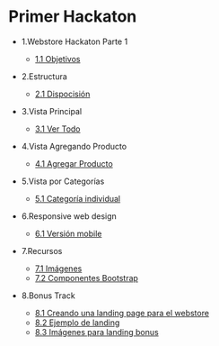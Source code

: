 # Primer Hackaton

- 1.Webstore Hackaton Parte 1

  - [1.1 Objetivos](/06-primer-hackaton/1.1-objetivos.md)

- 2.Estructura

  - [2.1 Dispocisión](/06-primer-hackaton/2.1-disposicion.md)

- 3.Vista Principal

  - [3.1 Ver Todo](/06-primer-hackaton/3.1-ver-todo.md)

- 4.Vista Agregando Producto

  - [4.1 Agregar Producto](/06-primer-hackaton/4.1-agregar-producto.md)

- 5.Vista por Categorías

  - [5.1 Categoría individual](/06-primer-hackaton/5.1-categoria-individual.md)

- 6.Responsive web design

  - [6.1 Versión mobile](/06-primer-hackaton/6.1-version-mobile.md)

- 7.Recursos

  - [7.1 Imágenes](/06-primer-hackaton/7.1-imagenes.md)
  - [7.2 Componentes Bootstrap](/06-primer-hackaton/7.2-componentes-bootstrap.md)

- 8.Bonus Track

  - [8.1 Creando una landing page para el webstore](/06-primer-hackaton/8.1-creando-landing.md)
  - [8.2 Ejemplo de landing](/06-primer-hackaton/8.2-ejemplo-landing.md)
  - [8.3 Imágenes para landing bonus](/06-primer-hackaton/8.3-imagenes-landing.md)